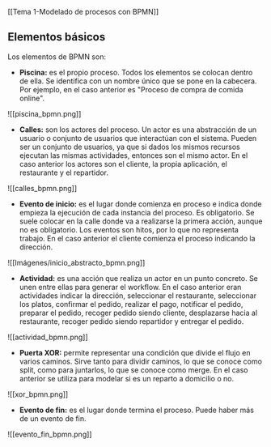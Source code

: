 [[Tema 1-Modelado de procesos con BPMN]]

## Elementos básicos
Los elementos de BPMN son:
+ **Piscina:** es el propio proceso. Todos los elementos se colocan dentro de ella. Se identifica con un nombre único que se pone en la cabecera. Por ejemplo, en el caso anterior es  "Proceso de compra de comida online".

![[piscina_bpmn.png]]

+ **Calles:** son los actores del proceso. Un actor es una abstracción de un usuario o conjunto de usuarios que interactúan con el sistema. Pueden ser un conjunto de usuarios, ya que si dados los mismos recursos ejecutan las mismas actividades, entonces son el mismo actor. En el caso anterior los actores son el cliente, la propia aplicación, el restaurante y el repartidor.

![[calles_bpmn.png]]

+ **Evento de inicio:** es el lugar donde comienza en proceso e indica donde empieza la ejecución de cada instancia del proceso. Es obligatorio. Se suele colocar en la calle donde va a realizarse la primera acción, aunque no es obligatorio. Los eventos son hitos, por lo que no representa trabajo. En el caso anterior el cliente comienza el proceso indicando la dirección.

![[Imágenes/inicio_abstracto_bpmn.png]]

+ **Actividad:** es una acción que realiza un actor en un punto concreto. Se unen entre ellas para generar el workflow. En el caso anterior eran actividades indicar la dirección, seleccionar el restaurante, seleccionar los platos, confirmar el pedido, realizar el pago, notificar el pedido, preparar el pedido, recoger pedido siendo cliente, desplazarse hacia al restaurante, recoger pedido siendo repartidor y entregar el pedido.

![[actividad_bpmn.png]]

+ **Puerta XOR:** permite representar una condición que divide el flujo en varios caminos. Sirve tanto para dividir caminos, lo que se conoce como split, como para juntarlos, lo que se conoce como merge. En el caso anterior se utiliza para modelar si es un reparto a domicilio o no.

![[xor_bpmn.png]]

+ **Evento de fin:** es el lugar donde termina el proceso. Puede haber más de un evento de fin.

![[evento_fin_bpmn.png]]


